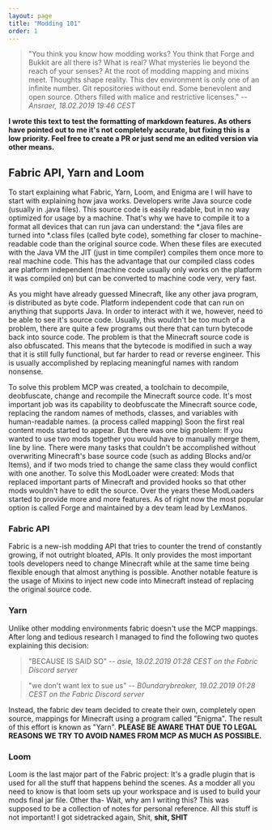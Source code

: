 ```yaml
---
layout: page
title: "Modding 101"
order: 1
---
```

> "You think you know how modding works? You think that Forge and Bukkit are all there is? What is real? What mysteries lie beyond the reach of your senses? At the root of modding mapping and mixins meet. Thoughts shape reality. This dev environment is only one of an infinite number. Git repositories without end. Some benevolent and open source. Others filled with malice and restrictive licenses."
> -- <cite>Ansraer, 18.02.2019 19:46 CEST</cite>


**I wrote this text to test the formatting of markdown features. As others have pointed out to me it's not completely accurate, but fixing this is a low priority. Feel free to create a PR or just send me an edited version via other means.**


## Fabric API, Yarn and Loom

To start explaining what Fabric, Yarn, Loom, and Enigma are I will have to start with explaining how java works. Developers write Java source code (usually in .java files). This source code is easily readable, but in no way optimized for usage by a machine. That's why we have to compile it to a format all devices that can run java can understand: the *.java files are turned into *.class files (called byte code), something far closer to machine-readable code than the original source code. When these files are executed with the Java VM the JIT (just in time compiler) compiles them once more to real machine code. This has the advantage that our compiled class codes are platform independent (machine code usually only works on the platform it was compiled on) but can be converted to machine code very, very fast.

As you might have already guessed Minecraft, like any other java program, is distributed as byte code. Platform independent code that can run on anything that supports Java. In order to interact with it we, however, need to be able to see it's source code. Usually, this wouldn't be too much of a problem, there are quite a few programs out there that can turn bytecode back into source code. The problem is that the Minecraft source code is also obfuscated. This means that the bytecode is modified in such a way that it is still fully functional, but far harder to read or reverse engineer. This is usually accomplished by replacing meaningful names with random nonsense.

To solve this problem MCP was created, a toolchain to decompile, deobfuscate, change and recompile the Minecraft source code. It's most important job was its capability to deobfuscate the Minecraft source code, replacing the random names of methods, classes, and variables with human-readable names. (a process called mapping) Soon the first real content mods started to appear. But there was one big problem: If you wanted to use two mods together you would have to manually merge them, line by line. There were many tasks that couldn't be accomplished without overwriting Minecraft's base source code (such as adding Blocks and/or Items), and if two mods tried to change the same class they would conflict with one another. To solve this ModLoader were created: Mods that replaced important parts of Minecraft and provided hooks so that other mods wouldn't have to edit the source. Over the years these ModLoaders started to provide more and more features. As of right now the most popular option is called Forge and maintained by a dev team lead by LexManos.

### Fabric API

Fabric is a new-ish modding API that tries to counter the trend of constantly growing, if not outright bloated, APIs. It only provides the most important tools developers need to change Minecraft while at the same time being flexible enough that almost anything is possible. Another notable feature is the usage of Mixins to inject new code into Minecraft instead of replacing the original source code.


### Yarn

Unlike other modding environments fabric doesn't use the MCP mappings. After long and tedious research I managed to find the following two quotes explaining this decision:
> "BECAUSE IS SAID SO"
> -- <cite>asie, 19.02.2019 01:28 CEST on the Fabric Discord server</cite>

> "we don't want lex to sue us"
> -- <cite>B0undarybreaker, 19.02.2019 01:28 CEST on the Fabric Discord server</cite>

Instead, the fabric dev team decided to create their own, completely open source, mappings for Minecraft using a program called "Enigma". The result of this effort is known as "Yarn". **PLEASE BE AWARE THAT DUE TO LEGAL REASONS WE TRY TO AVOID NAMES FROM MCP AS MUCH AS POSSIBLE.**

### Loom
Loom is the last major part of the Fabric project: It's a gradle plugin that is used for all the stuff that happens behind the scenes. As a modder all you need to know is that loom sets up your workspace and is used to build your mods final jar file. Other tha- Wait, why am I writing this? This was supposed to be a collection of notes for personal reference. All this stuff is not important! I got sidetracked again, Shit, **shit, SHIT**